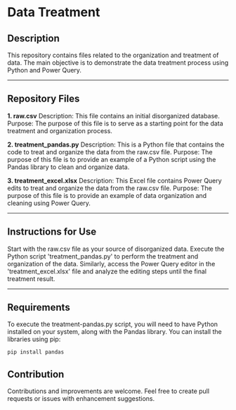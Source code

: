 # Data Treatment
## Description
This repository contains files related to the organization and treatment of data. The main objective is to demonstrate the data treatment process using Python and Power Query.

---

## Repository Files
**1. raw.csv**
Description: This file contains an initial disorganized database.
Purpose: The purpose of this file is to serve as a starting point for the data treatment and organization process.

**2. treatment_pandas.py**
Description: This is a Python file that contains the code to treat and organize the data from the raw.csv file.
Purpose: The purpose of this file is to provide an example of a Python script using the Pandas library to clean and organize data.

**3. treatment_excel.xlsx**
Description: This Excel file contains Power Query edits to treat and organize the data from the raw.csv file.
Purpose: The purpose of this file is to provide an example of data organization and cleaning using Power Query.

---

## Instructions for Use
Start with the raw.csv file as your source of disorganized data.
Execute the Python script 'treatment_pandas.py' to perform the treatment and organization of the data.
Similarly, access the Power Query editor in the 'treatment_excel.xlsx' file and analyze the editing steps until the final treatment result.

--- 

## Requirements
To execute the treatment-pandas.py script, you will need to have Python installed on your system, along with the Pandas library. You can install the libraries using pip:

```bash
pip install pandas
```

## Contribution
Contributions and improvements are welcome. Feel free to create pull requests or issues with enhancement suggestions.
